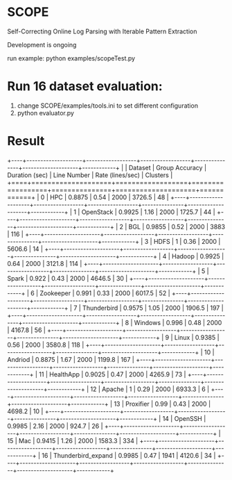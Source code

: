 # SCOPE
Self-Correcting Online Log Parsing with Iterable Pattern Extraction

Development is ongoing

run example:
python examples/scopeTest.py

# Run 16 dataset evaluation:
1. change SCOPE/examples/tools.ini to set different configuration
2.  python evaluator.py

# Result

+----+--------------------+------------------+------------------+---------------+--------------------+------------+
|    | Dataset            |   Group Accuracy |   Duration (sec) |   Line Number |   Rate (lines/sec) |   Clusters |
+====+====================+==================+==================+===============+====================+============+
|  0 | HPC                |           0.8875 |             0.54 |          2000 |             3726.5 |         48 |
+----+--------------------+------------------+------------------+---------------+--------------------+------------+
|  1 | OpenStack          |           0.9925 |             1.16 |          2000 |             1725.7 |         44 |
+----+--------------------+------------------+------------------+---------------+--------------------+------------+
|  2 | BGL                |           0.9855 |             0.52 |          2000 |             3883   |        116 |
+----+--------------------+------------------+------------------+---------------+--------------------+------------+
|  3 | HDFS               |           1      |             0.36 |          2000 |             5606.6 |         14 |
+----+--------------------+------------------+------------------+---------------+--------------------+------------+
|  4 | Hadoop             |           0.9925 |             0.64 |          2000 |             3121.8 |        114 |
+----+--------------------+------------------+------------------+---------------+--------------------+------------+
|  5 | Spark              |           0.922  |             0.43 |          2000 |             4646.5 |         30 |
+----+--------------------+------------------+------------------+---------------+--------------------+------------+
|  6 | Zookeeper          |           0.991  |             0.33 |          2000 |             6017.5 |         52 |
+----+--------------------+------------------+------------------+---------------+--------------------+------------+
|  7 | Thunderbird        |           0.9575 |             1.05 |          2000 |             1906.5 |        197 |
+----+--------------------+------------------+------------------+---------------+--------------------+------------+
|  8 | Windows            |           0.996  |             0.48 |          2000 |             4167.8 |         56 |
+----+--------------------+------------------+------------------+---------------+--------------------+------------+
|  9 | Linux              |           0.9385 |             0.56 |          2000 |             3580.8 |        118 |
+----+--------------------+------------------+------------------+---------------+--------------------+------------+
| 10 | Andriod            |           0.8875 |             1.67 |          2000 |             1199.8 |        167 |
+----+--------------------+------------------+------------------+---------------+--------------------+------------+
| 11 | HealthApp          |           0.9025 |             0.47 |          2000 |             4265.9 |         73 |
+----+--------------------+------------------+------------------+---------------+--------------------+------------+
| 12 | Apache             |           1      |             0.29 |          2000 |             6933.3 |          6 |
+----+--------------------+------------------+------------------+---------------+--------------------+------------+
| 13 | Proxifier          |           0.99   |             0.43 |          2000 |             4698.2 |         10 |
+----+--------------------+------------------+------------------+---------------+--------------------+------------+
| 14 | OpenSSH            |           0.9985 |             2.16 |          2000 |              924.7 |         26 |
+----+--------------------+------------------+------------------+---------------+--------------------+------------+
| 15 | Mac                |           0.9415 |             1.26 |          2000 |             1583.3 |        334 |
+----+--------------------+------------------+------------------+---------------+--------------------+------------+
| 16 | Thunderbird_expand |           0.9985 |             0.47 |          1941 |             4120.6 |         34 |
+----+--------------------+------------------+------------------+---------------+--------------------+------------+
